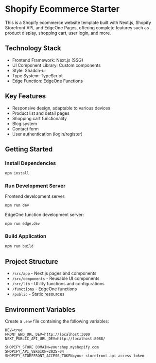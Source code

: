# Shopify Ecommerce Starter

This is a Shopify ecommerce website template built with Next.js, Shopify Storefront API, and EdgeOne Pages, offering complete features such as product display, shopping cart, user login, and more.

## Technology Stack
- Frontend Framework: Next.js (SSG)
- UI Component Library: Custom components
- Style: Shadcn-ui
- Type System: TypeScript
- Edge Function: EdgeOne Functions

## Key Features

- Responsive design, adaptable to various devices
- Product list and detail pages
- Shopping cart functionality
- Blog system
- Contact form
- User authentication (login/register)

## Getting Started

### Install Dependencies

```bash
npm install
```

### Run Development Server

Frontend development server:

```bash
npm run dev
```

EdgeOne function development server:

```bash
npm run edge:dev
```

### Build Application

```bash
npm run build
```

## Project Structure

- `/src/app` - Next.js pages and components
- `/src/components` - Reusable UI components
- `/src/lib` - Utility functions and configurations
- `/functions` - EdgeOne functions
- `/public` - Static resources

## Environment Variables

Create a `.env` file containing the following variables:

```
DEV=true
FRONT_END_URL_DEV=http://localhost:3000
NEXT_PUBLIC_API_URL_DEV=http://localhost:8088/

SHOPIFY_STORE_DOMAIN=yourshop.myshopify.com
SHOPIFY_API_VERSION=2025-04
SHOPIFY_STOREFRONT_ACCESS_TOKEN=your storefront api access token
```
